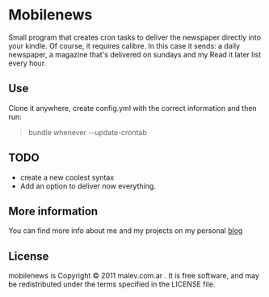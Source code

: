Mobilenews
==========

Small program that creates cron tasks to deliver the newspaper directly into your kindle. Of course, it requires calibre. In this case it sends: a daily newspaper, a magazine that's delivered on sundays and my Read it later list every hour.

Use
---
Clone it anywhere, create config.yml with the correct information and then run:

> bundle
> whenever --update-crontab

TODO
----
* create a new coolest syntax
* Add an option to deliver now everything.

More information
----------------
You can find more info about me and my projects on my personal [blog](https://blog.malev.com.ar)

License
-------
mobilenews is Copyright © 2011 malev.com.ar . It is free software, and may be redistributed under the terms specified in the LICENSE file.